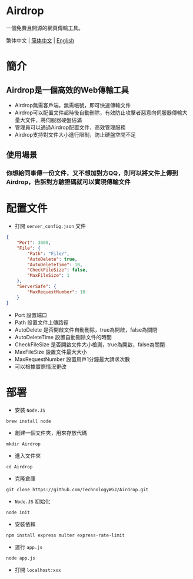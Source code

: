 # Airdrop
一個免費且開源的網頁傳輸工具。

繁体中文 | [简体中文](./README_CH.md) | [English](./README.md)

# 簡介
## Airdrop是一個高效的Web傳輸工具
- Airdrop無需客戶端，無需帳號，即可快速傳輸文件
- Airdrop可以配置文件超時後自動刪除，有效防止攻擊者惡意向伺服器傳輸大量大文件，將伺服器硬盤佔滿
- 管理員可以通過Airdrop配置文件，高效管理服務
- Airdrop支持對文件大小進行限制，防止硬盤空間不足

## 使用場景
### 你想給同事傳一份文件，又不想加對方QQ，則可以將文件上傳到Airdrop，告訴對方驗證碼就可以實現傳輸文件

# 配置文件
- 打開 `server_config.json` 文件
```json
{
    "Port": 3000,
    "File": {
        "Path": "File/",
        "AutoDelete": true,
        "AutoDeleteTime": 10,
        "CheckFileSize": false,
        "MaxFileSize": 1
    },
    "ServerSafe": {
        "MaxRequestNumber": 10
    }
}
```
- Port 設置端口
- Path 設置文件上傳路徑
- AutoDelete 是否開啟文件自動刪除，true為開啟，false為關閉
- AutoDeleteTime 設置自動刪除文件的時間
- CheckFileSize 是否開啟文件大小檢測，true為開啟，false為關閉
- MaxFileSize 設置文件最大大小
- MaxRequestNumber 設置用戶1分鐘最大請求次數
- 可以根據實際情況更改

# 部署
- 安裝 `Node.JS`
```shell
brew install node
```
- 創建一個文件夾，用來存放代碼
```shell
mkdir Airdrop
```
- 進入文件夾
```shell
cd Airdrop
```
- 克隆倉庫
```shell
git clone https://github.com/TechnologyWGJ/Airdrop.git
```
- `Node.JS` 初始化
```shell
node init
```
- 安裝依賴
```shell
npm install express multer express-rate-limit
```
- 運行 `app.js`
```shell
node app.js
```
- 打開 `localhost:xxx`
